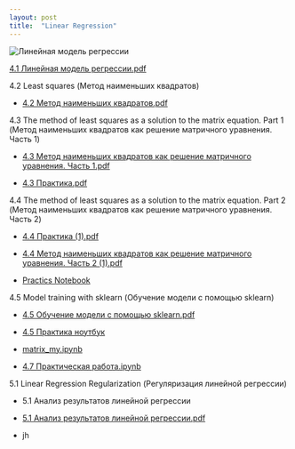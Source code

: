 ```yaml
---
layout: post
title:  "Linear Regression"
---
```

![Линейная модель регрессии](https://github.com/UzunDemir/uzundemir.github.io/assets/94790150/a7046bd1-192b-4bfd-a243-dc3ad718e86c)

[4.1 Линейная модель регрессии.pdf](https://github.com/UzunDemir/uzundemir.github.io/files/11666644/4.1.pdf)

4.2 Least squares (Метод наименьших квадратов)

* [4.2 Метод наименьших квадратов.pdf](https://github.com/UzunDemir/uzundemir.github.io/files/11666739/4.2.pdf)

4.3 The method of least squares as a solution to the matrix equation. Part 1 (Метод наименьших квадратов как решение матричного уравнения. Часть 1)

* [4.3 Метод наименьших квадратов как решение матричного уравнения. Часть 1.pdf](https://github.com/UzunDemir/uzundemir.github.io/files/11666858/4.3.1.pdf)

* [4.3 Практика.pdf](https://github.com/UzunDemir/uzundemir.github.io/files/11666859/4.3.pdf)

4.4 The method of least squares as a solution to the matrix equation. Part 2 (Метод наименьших квадратов как решение матричного уравнения. Часть 2)

* [4.4 Практика (1).pdf](https://github.com/UzunDemir/uzundemir.github.io/files/11787654/4.4.1.pdf)

* [4.4 Метод наименьших квадратов как решение матричного уравнения. Часть 2 (1).pdf](https://github.com/UzunDemir/uzundemir.github.io/files/11787653/4.4.2.1.pdf)

* [Practics Notebook](https://github.com/UzunDemir/uzundemir.github.io/blob/master/other_files/4.%D0%9F%D1%80%D0%B0%D0%BA%D1%82%D0%B8%D0%BA%D0%B0%20%D0%A7%D0%B0%D1%81%D1%82%D1%8C%201-2%20.ipynb) 

4.5 Model training with sklearn (Обучение модели с помощью sklearn)

* [4.5 Обучение модели с помощью sklearn.pdf](https://github.com/UzunDemir/uzundemir.github.io/files/11800300/4.5.sklearn.pdf)

* [4.5 Практика ноутбук](https://github.com/UzunDemir/uzundemir.github.io/blob/master/other_files/4.5%20%D0%9F%D1%80%D0%B0%D0%BA%D1%82%D0%B8%D0%BA%D0%B0.ipynb)

* [matrix_my.ipynb](https://github.com/UzunDemir/uzundemir.github.io/blob/master/other_files/matrix_my.ipynb)

* [4.7 Практическая работа.ipynb](https://github.com/UzunDemir/uzundemir.github.io/blob/master/other_files/4.7%20%D0%9F%D1%80%D0%B0%D0%BA%D1%82%D0%B8%D1%87%D0%B5%D1%81%D0%BA%D0%B0%D1%8F%20%D1%80%D0%B0%D0%B1%D0%BE%D1%82%D0%B0.ipynb)

5.1 Linear Regression Regularization (Регуляризация линейной регрессии)

* 5.1 Анализ результатов линейной регрессии
  
* [5.1 Анализ результатов линейной регрессии.pdf](https://github.com/UzunDemir/uzundemir.github.io/files/11925463/5.1.pdf)

- jh

